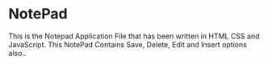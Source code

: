# NotePad
This is the Notepad Application File that has been written in HTML CSS and JavaScript. This NotePad Contains Save, Delete, Edit and Insert options also.. 
